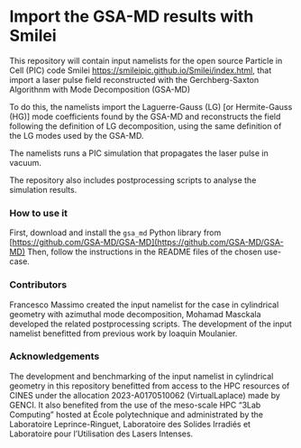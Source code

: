 # Import the GSA-MD results with Smilei

This repository will contain input namelists for the open source Particle in Cell 
(PIC) code Smilei https://smileipic.github.io/Smilei/index.html, that import a 
laser pulse field reconstructed with the Gerchberg-Saxton Algorithnm with Mode Decomposition (GSA-MD)

To do this, the namelists import the Laguerre-Gauss (LG) [or Hermite-Gauss (HG)] mode coefficients found by the GSA-MD 
and reconstructs the field following the definition of LG decomposition,
using the same definition of the LG modes used by the GSA-MD.

The namelists runs a PIC simulation that propagates the laser pulse in vacuum.

The repository also includes postprocessing scripts to analyse the simulation results.

### How to use it
First, download and install the `gsa_md` Python library from [https://github.com/GSA-MD/GSA-MD](https://github.com/GSA-MD/GSA-MD)
Then, follow the instructions in the README files of the chosen use-case.

### Contributors
Francesco Massimo created the input namelist for the case in cylindrical geometry with azimuthal mode decomposition, Mohamad Masckala developed the related postprocessing scripts. 
The development of the input namelist benefitted from previous work by Ioaquin Moulanier.

### Acknowledgements
The development and benchmarking of the input namelist in cylindrical geometry in this repository
benefitted from access to the HPC resources of CINES under the allocation 
2023-A0170510062 (VirtualLaplace) made by GENCI. 
It also benefited from the use of the meso-scale HPC “3Lab Computing” 
hosted at École polytechnique and administrated by the Laboratoire Leprince-Ringuet, 
Laboratoire des Solides Irradiés et Laboratoire pour l’Utilisation des Lasers Intenses.
